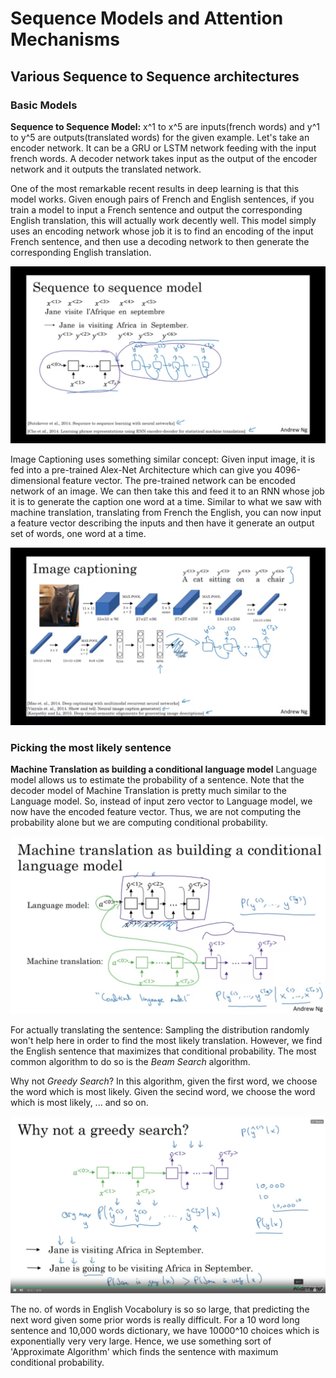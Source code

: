 # Sequence Models and Attention Mechanisms

## Various Sequence to Sequence architectures

### Basic Models

**Sequence to Sequence Model:** x^1 to x^5 are inputs(french words) and y^1 to y^5 are outputs(translated words) for the given example.
Let's take an encoder network. It can be a GRU or LSTM network feeding with the input french words. A decoder network takes input as the output of the encoder network and it outputs the translated network.

One of the most remarkable recent results
in deep learning is that this model works.
Given enough pairs of French and English sentences,
if you train a model to input
a French sentence and
output the corresponding English translation,
this will actually work decently well.
This model simply uses an encoding network whose job it
is to find an encoding of the input French sentence,
and then use a decoding network to then
generate the corresponding English translation. 

![sm1](https://github.com/sharvaree1921/Audio_Controlled_Drone/blob/main/Images/Screenshot%20from%202021-05-29%2006-17-38.png)

Image Captioning uses something similar concept: Given input image, it is fed into a pre-trained Alex-Net Architecture which can give you 4096-dimensional feature vector. The pre-trained network can be encoded network of an image. We can then take this and feed it to an RNN whose job it is to generate the caption one word at a time. Similar to what we saw with machine translation, translating from French the English, you can now input a feature vector describing the inputs and then have it generate an output set of words, one word at a time. 

![sm2](https://github.com/sharvaree1921/Audio_Controlled_Drone/blob/main/Images/Screenshot%20from%202021-05-29%2006-20-48.png)

### Picking the most likely sentence

**Machine Translation as building a conditional language model**
Language model allows us to estimate the probability of a sentence. Note that the decoder model of Machine Translation is pretty much similar to the Language model. So, instead of input zero vector to Language model, we now have the encoded feature vector. Thus, we are not computing the probability alone but we are computing conditional probability.

![pc1](https://github.com/sharvaree1921/Audio_Controlled_Drone/blob/main/Images/Screenshot%20from%202021-05-29%2006-39-08.png)

For actually translating the sentence: Sampling the distribution randomly won't help here in order to find the most likely translation. However, we find the English sentence that maximizes that conditional probability. The most common algorithm to do so is the _Beam Search_ algorithm.

Why not _Greedy Search_? In this algorithm, given the first word, we choose the word which is most likely. Given the secind word, we choose the word which is most likely, ... and so on. 

![pc2](https://github.com/sharvaree1921/Audio_Controlled_Drone/blob/main/Images/Screenshot%20from%202021-05-29%2006-49-58.png)

The no. of words in English Vocabolury is so so large, that predicting the next word given some prior words is really difficult. For a 10 word long sentence and 10,000 words dictionary, we have 10000^10 choices which is exponentially very very large. Hence, we use something sort of 'Approximate Algorithm' which finds the sentence with maximum conditional probability.


